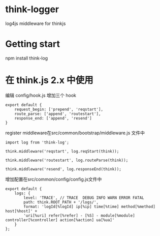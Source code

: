 # think-logger
log4js middleware for thinkjs


# Getting start

npm install think-log

# 在 think.js 2.x 中使用

编辑 config/hook.js 增加三个 hook

```
export default {
    request_begin: ['prepend', 'reqstart'],
    route_parse: ['append', 'routestart'],
    response_end: ['append', 'resend']
}
```

register middleware在src/common/bootstrap/middleware.js 文件中


```
import log from 'think-log';

think.middleware('reqstart', log.reqStart(think));

think.middleware('routestart', log.routeParse(think));

think.middleware('resend', log.responseEnd(think));

````

增加配置在src/common/config/config.js文件中

```
export default {
    logs: {
        level: 'TRACE', // TRACE  DEBUG INFO WARN ERROR FATAL
        path: think.ROOT_PATH + '/logs/',
        format: 'logId[%logId] ip[%ip] time[%time] method[%method] host[%host]' +
        'uri[%uri] refer[%refer] - [%S] - module[%module] controller[%controller] action[%action] ua[%ua]'
    }
};

```